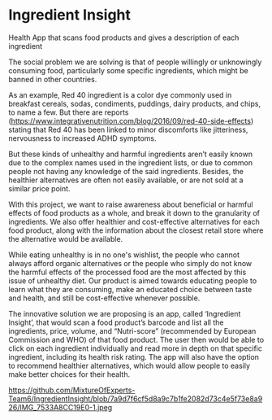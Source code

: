 # Ingredient Insight
Health App that scans food products and gives a description of each ingredient

The social problem we are solving is that of people willingly or unknowingly consuming food, particularly some specific ingredients, which might be banned in other countries. 

As an example, Red 40 ingredient is a color dye commonly used in breakfast cereals, sodas, condiments, puddings, dairy products, and chips, to name a few. But there are reports (https://www.integrativenutrition.com/blog/2016/09/red-40-side-effects) stating that Red 40 has been linked to minor discomforts like jitteriness, nervousness to increased ADHD symptoms. 

But these kinds of unhealthy and harmful ingredients aren’t easily known due to the complex names used in the ingredient lists, or due to common people not having any knowledge of the said ingredients. Besides, the healthier alternatives are often not easily available, or are not sold at a similar price point. 

With this project, we want to raise awareness about beneficial or harmful effects of food products as a whole, and break it down to the granularity of ingredients. We also offer healthier and cost-effective alternatives for each food product, along with the information about the closest retail store where the alternative would be available. 

While eating unhealthy is in no one's wishlist, the people who cannot always afford organic alternatives or the people who simply do not know the harmful effects of the processed food are the most affected by this issue of unhealthy diet. Our product is aimed towards educating people to learn what they are consuming, make an educated choice between taste and health, and still be cost-effective whenever possible. 

The innovative solution we are proposing is an app, called ‘Ingredient Insight’, that would scan a food product’s barcode and list all the ingredients, price, volume, and “Nutri-score” (recommended by European Commission and WHO) of that food product. The user then would be able to click on each ingredient individually and read more in depth on that specific ingredient, including its health risk rating. The app will also have the option to recommend healthier alternatives, which would allow people to easily make better choices for their health.

https://github.com/MixtureOfExperts-Team6/IngredientInsight/blob/7a9d7f6cf5d8a9c7b1fe2082d73c4e5f73e8a926/IMG_7533A8CC19E0-1.jpeg
